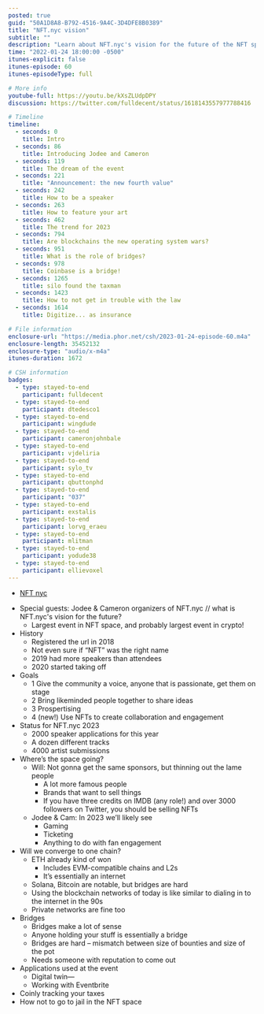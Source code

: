 ```yaml
---
posted: true
guid: "50A1D8A8-B792-4516-9A4C-3D4DFE8B0389"
title: "NFT.nyc vision"
subtitle: ""
description: "Learn about NFT.nyc's vision for the future of the NFT space and how they're planning to bring the community together to share ideas. Hear from Jodee and Cameron, organizers of the largest event in the NFT and crypto space, about what to expect in 2023."
time: "2022-01-24 18:00:00 -0500"
itunes-explicit: false
itunes-episode: 60
itunes-episodeType: full

# More info
youtube-full: https://youtu.be/kXsZLUdpDPY
discussion: https://twitter.com/fulldecent/status/1618143557977788416

# Timeline
timeline:
  - seconds: 0
    title: Intro
  - seconds: 86
    title: Introducing Jodee and Cameron
  - seconds: 119
    title: The dream of the event
  - seconds: 221
    title: "Announcement: the new fourth value"
  - seconds: 242
    title: How to be a speaker
  - seconds: 263
    title: How to feature your art
  - seconds: 462
    title: The trend for 2023
  - seconds: 794
    title: Are blockchains the new operating system wars?
  - seconds: 951
    title: What is the role of bridges?
  - seconds: 978
    title: Coinbase is a bridge!
  - seconds: 1265
    title: silo found the taxman
  - seconds: 1423
    title: How to not get in trouble with the law
  - seconds: 1614
    title: Digitize... as insurance

# File information
enclosure-url: "https://media.phor.net/csh/2023-01-24-episode-60.m4a"
enclosure-length: 35452132
enclosure-type: "audio/x-m4a"
itunes-duration: 1672

# CSH information
badges:
  - type: stayed-to-end
    participant: fulldecent
  - type: stayed-to-end
    participant: dtedesco1
  - type: stayed-to-end
    participant: wingdude
  - type: stayed-to-end
    participant: cameronjohnbale
  - type: stayed-to-end
    participant: vjdeliria
  - type: stayed-to-end
    participant: sylo_tv
  - type: stayed-to-end
    participant: qbuttonphd
  - type: stayed-to-end
    participant: "037"
  - type: stayed-to-end
    participant: exstalis
  - type: stayed-to-end
    participant: lorvg_eraeu
  - type: stayed-to-end
    participant: mlitman
  - type: stayed-to-end
    participant: yodude38
  - type: stayed-to-end
    participant: ellievoxel
---
```


- [NFT nyc](https://nft.nyc/)

<!--end of quick notes-->

- Special guests: Jodee & Cameron organizers of NFT.nyc // what is NFT.nyc's vision for the future?
  - Largest event in NFT space, and probably largest event in crypto!
- History
  - Registered the url in 2018
  - Not even sure if “NFT” was the right name
  - 2019 had more speakers than attendees
  - 2020 started taking off
- Goals
  - 1 Give the community a voice, anyone that is passionate, get them on stage
  - 2 Bring likeminded people together to share ideas
  - 3 Prospertising
  - 4 (new!) Use NFTs to create collaboration and engagement
- Status for NFT.nyc 2023
  - 2000 speaker applications for this year
  - A dozen different tracks
  - 4000 artist submissions
- Where’s the space going?
  - Will: Not gonna get the same sponsors, but thinning out the lame people
    - A lot more famous people
    - Brands that want to sell things
    - If you have three credits on IMDB (any role!) and over 3000 followers on Twitter, you should be selling NFTs
  - Jodee & Cam: In 2023 we’ll likely see
    - Gaming
    - Ticketing
    - Anything to do with fan engagement
- Will we converge to one chain?
  - ETH already kind of won
    - Includes EVM-compatible chains and L2s
    - It’s essentially an internet
  - Solana, Bitcoin are notable, but bridges are hard
  - Using the blockchain networks of today is like similar to dialing in to the internet in the 90s
  - Private networks are fine too
- Bridges
  - Bridges make a lot of sense
  - Anyone holding your stuff is essentially a bridge
  - Bridges are hard – mismatch between size of bounties and size of the pot
  - Needs someone with reputation to come out 
- Applications used at the event
  - Digital twin—
  - Working with Eventbrite
- Coinly tracking your taxes
- How not to go to jail in the NFT space